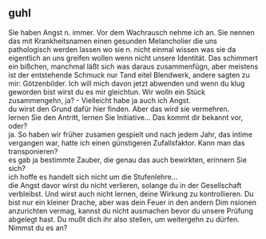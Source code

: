 ## guhl
Sie haben Angst n. immer. Vor dem Wachrausch nehme ich an. Sie nennen das mit Krankheitsnamen einen gesunden Melancholier die uns pathologisch werden lassen wo sie n. nicht einmal wissen was sie da eigentlich an uns greifen wollen wenn nicht unsere Identität. Das schimmert ein bißchen, manchmal läßt sich was daraus zusammenfügn, aber meistens ist der entstehende Schmuck nur Tand eitel Blendwerk, andere sagten zu mir: Götzenbilder. Ich will mich davon jetzt abwenden und wenn du klug geworden bist wirst du es mir gleichtun. Wir wolln ein Stück zusammengehn, ja? - Vielleicht habe ja auch ich Angst.   
du wirst den Grund dafür hier finden. Aber das wird sie vermehren.   
lernen Sie den Antritt, lernen Sie Initiative... Das kommt dir bekannt vor, oder?   
ja. So haben wir früher zusamen gespielt und nach jedem Jahr, das intime vergangen war, hatte ich einen günstigeren Zufallsfaktor. Kann man das transponieren?   
es gab ja bestimmte Zauber, die genau das auch bewirkten, erinnern Sie sich?   
ich hoffe es handelt sich nicht um die Stufenlehre...    
die Angst davor wirst du nicht verlieren, solange du in der Gesellschaft verbleibst. Und wirst auch nicht lernen, deine Wirkung zu kontrollieren. Du bist nur ein kleiner Drache, aber was dein Feuer in den andern Dim nsionen anzurichten vermag, kannst du nicht ausmachen bevor du unsere Prüfung abgelegt hast. Du mußt dich ihr also stellen, um weitergehn zu dürfen. Nimmst du es an?   
